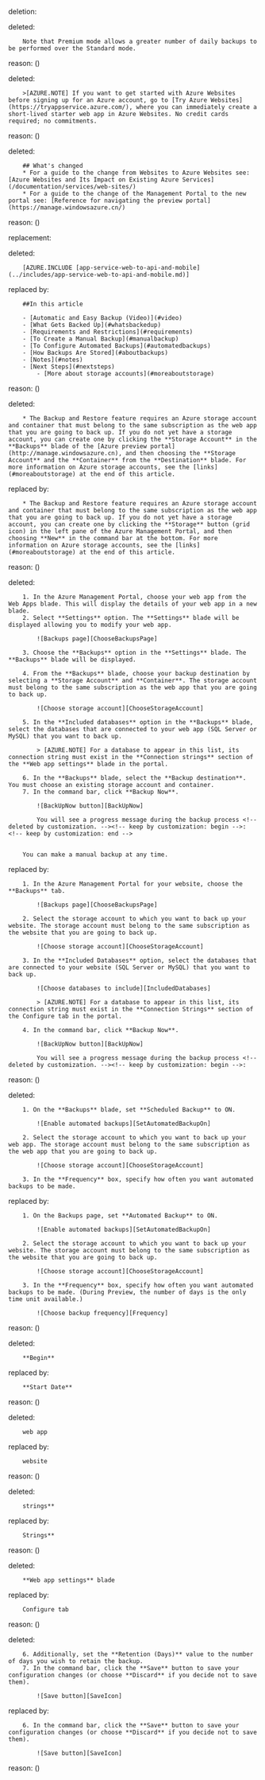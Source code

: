 deletion:

deleted:

		Note that Premium mode allows a greater number of daily backups to be performed over the Standard mode.

reason: ()

deleted:

		>[AZURE.NOTE] If you want to get started with Azure Websites before signing up for an Azure account, go to [Try Azure Websites](https://tryappservice.azure.com/), where you can immediately create a short-lived starter web app in Azure Websites. No credit cards required; no commitments.

reason: ()

deleted:

		## What's changed
		* For a guide to the change from Websites to Azure Websites see: [Azure Websites and Its Impact on Existing Azure Services](/documentation/services/web-sites/)
		* For a guide to the change of the Management Portal to the new portal see: [Reference for navigating the preview portal](https://manage.windowsazure.cn/)

reason: ()

replacement:

deleted:

		[AZURE.INCLUDE [app-service-web-to-api-and-mobile](../includes/app-service-web-to-api-and-mobile.md)]

replaced by:

		##In this article
		
		- [Automatic and Easy Backup (Video)](#video)
		- [What Gets Backed Up](#whatsbackedup)
		- [Requirements and Restrictions](#requirements)
		- [To Create a Manual Backup](#manualbackup)
		- [To Configure Automated Backups](#automatedbackups)
		- [How Backups Are Stored](#aboutbackups)
		- [Notes](#notes)
		- [Next Steps](#nextsteps)
			- [More about storage accounts](#moreaboutstorage)

reason: ()

deleted:

		* The Backup and Restore feature requires an Azure storage account and container that must belong to the same subscription as the web app that you are going to back up. If you do not yet have a storage account, you can create one by clicking the **Storage Account** in the **Backups** blade of the [Azure preview portal](http://manage.windowsazure.cn), and then choosing the **Storage Account** and the **Container** from the **Destination** blade. For more information on Azure storage accounts, see the [links](#moreaboutstorage) at the end of this article.

replaced by:

		* The Backup and Restore feature requires an Azure storage account and container that must belong to the same subscription as the web app that you are going to back up. If you do not yet have a storage account, you can create one by clicking the **Storage** button (grid icon) in the left pane of the Azure Management Portal, and then choosing **New** in the command bar at the bottom. For more information on Azure storage accounts, see the [links](#moreaboutstorage) at the end of this article.

reason: ()

deleted:

		1. In the Azure Management Portal, choose your web app from the Web Apps blade. This will display the details of your web app in a new blade.
		2. Select **Settings** option. The **Settings** blade will be displayed allowing you to modify your web app.
			
			![Backups page][ChooseBackupsPage]
		
		3. Choose the **Backups** option in the **Settings** blade. The **Backups** blade will be displayed.
			
		4. From the **Backups** blade, choose your backup destination by selecting a **Storage Account** and **Container**. The storage account must belong to the same subscription as the web app that you are going to back up.
			
			![Choose storage account][ChooseStorageAccount]
			
		5. In the **Included databases** option in the **Backups** blade, select the databases that are connected to your web app (SQL Server or MySQL) that you want to back up. 
		
			> [AZURE.NOTE] For a database to appear in this list, its connection string must exist in the **Connection strings** section of the **Web app settings** blade in the portal.
			
		6. In the **Backups** blade, select the **Backup destination**. You must choose an existing storage account and container.
		7. In the command bar, click **Backup Now**.
			
			![BackUpNow button][BackUpNow]
			
			You will see a progress message during the backup process <!-- deleted by customization. --><!-- keep by customization: begin -->: <!-- keep by customization: end -->
			
		
		You can make a manual backup at any time.

replaced by:

		1. In the Azure Management Portal for your website, choose the **Backups** tab.
			
			![Backups page][ChooseBackupsPage]
			
		2. Select the storage account to which you want to back up your website. The storage account must belong to the same subscription as the website that you are going to back up.
			
			![Choose storage account][ChooseStorageAccount]
			
		3. In the **Included Databases** option, select the databases that are connected to your website (SQL Server or MySQL) that you want to back up. 
			
			![Choose databases to include][IncludedDatabases]
		
			> [AZURE.NOTE] For a database to appear in this list, its connection string must exist in the **Connection Strings** section of the Configure tab in the portal.
			
		4. In the command bar, click **Backup Now**.
			
			![BackUpNow button][BackUpNow]
			
			You will see a progress message during the backup process <!-- deleted by customization. --><!-- keep by customization: begin -->:

reason: ()

deleted:

		1. On the **Backups** blade, set **Scheduled Backup** to ON.
			
			![Enable automated backups][SetAutomatedBackupOn]
			
		2. Select the storage account to which you want to back up your web app. The storage account must belong to the same subscription as the web app that you are going to back up.
			
			![Choose storage account][ChooseStorageAccount]
			
		3. In the **Frequency** box, specify how often you want automated backups to be made.

replaced by:

		1. On the Backups page, set **Automated Backup** to ON.
			
			![Enable automated backups][SetAutomatedBackupOn]
			
		2. Select the storage account to which you want to back up your website. The storage account must belong to the same subscription as the website that you are going to back up.
			
			![Choose storage account][ChooseStorageAccount]
			
		3. In the **Frequency** box, specify how often you want automated backups to be made. (During Preview, the number of days is the only time unit available.)
			
			![Choose backup frequency][Frequency]

reason: ()

deleted:

		**Begin**

replaced by:

		**Start Date**

reason: ()

deleted:

		web app

replaced by:

		website

reason: ()

deleted:

		strings**

replaced by:

		Strings**

reason: ()

deleted:

		**Web app settings** blade

replaced by:

		Configure tab

reason: ()

deleted:

		6. Additionally, set the **Retention (Days)** value to the number of days you wish to retain the backup.
		7. In the command bar, click the **Save** button to save your configuration changes (or choose **Discard** if you decide not to save them).
			
			![Save button][SaveIcon]

replaced by:

		6. In the command bar, click the **Save** button to save your configuration changes (or choose **Discard** if you decide not to save them).
			
			![Save button][SaveIcon]

reason: ()


